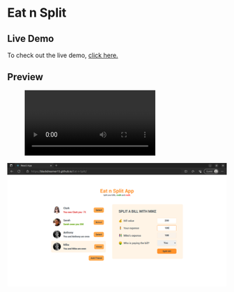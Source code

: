 # Eat n Split

## Live Demo
To check out the live demo, [click here.](https://blackdreamer15.github.io/Eat-n-Split/)

## Preview

<figure class="video_container">
  <video controls="true" allowfullscreen="true" poster="">
    <source src="https://github.com/blackdreamer15/Eat-n-Split/blob/main/public/design_assets/Screencast%20from%202023-09-14%2006-40-04.webm" type="video/webm">
  </video>
</figure>

<img src="https://github.com/blackdreamer15/Eat-n-Split/blob/main/public/design_assets/Screenshot%20from%202023-09-14%2006-44-07.png" height="auto" width="650"/>


